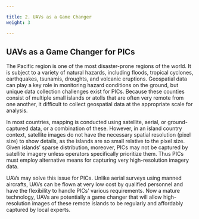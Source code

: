 ```yaml
---

title: 2. UAVs as a Game Changer
weight: 3

---
```


## UAVs as a Game Changer for PICs

The Pacific region is one of the most disaster-prone regions of the world. It is subject to a variety of natural hazards, including floods, tropical cyclones, earthquakes, tsunamis, droughts, and volcanic eruptions. Geospatial data can play a key role in monitoring hazard conditions on the ground, but unique data collection challenges exist for PICs. Because these counties consist of multiple small islands or atolls that are often very remote from one another, it difficult to collect geospatial data at the appropriate scale for analysis.  

In most countries, mapping is conducted using satellite, aerial, or ground-captured data, or a combination of these. However, in an island country context, satellite images do not have the necessary spatial resolution (pixel size) to show details, as the islands are so small relative to the pixel size. Given islands’ sparse distribution, moreover, PICs may not be captured by satellite imagery unless operators specifically prioritize them. Thus PICs must employ alternative means for capturing very high-resolution imagery data. 

UAVs may solve this issue for PICs. Unlike aerial surveys using manned aircrafts, UAVs can be flown at very low cost by qualified personnel and have the flexibility to handle PICs’ various requirements. Now a mature technology, UAVs are potentially a game changer that will allow high-resolution images of these remote islands to be regularly and affordably captured by local experts. 